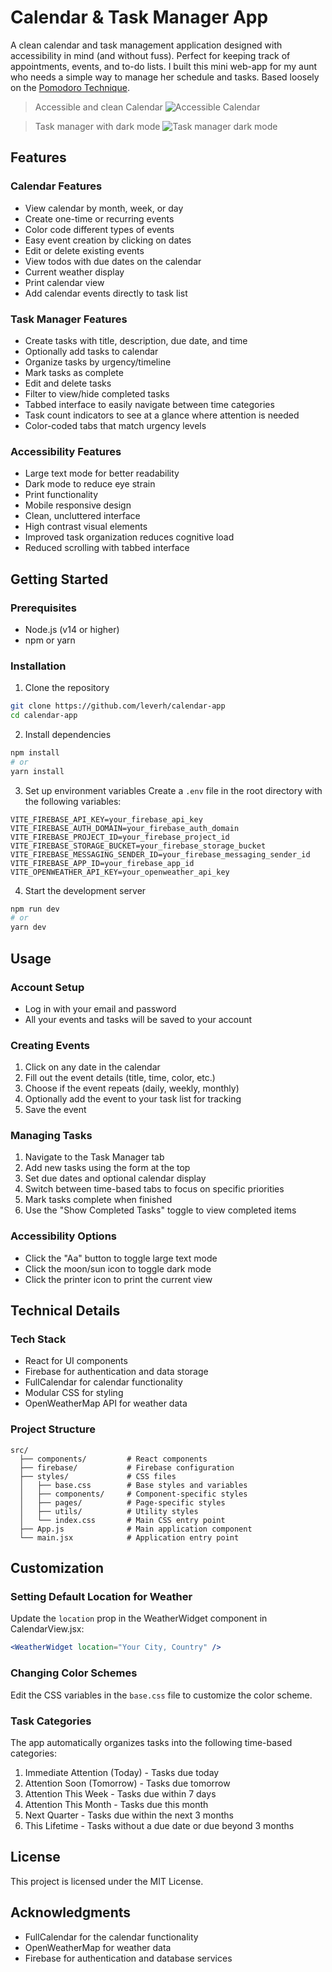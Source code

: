 # Calendar & Task Manager App

A clean calendar and task management application designed with accessibility in mind (and without fuss). Perfect for keeping track of appointments, events, and to-do lists. I built this mini web-app for my aunt who needs a simple way to manage her schedule and tasks. Based loosely on the [Pomodoro Technique](https://en.wikipedia.org/wiki/Pomodoro_Technique).

> Accessible and clean Calendar
![Accessible Calendar](./src/assets/calendar-accessible.png)

> Task manager with dark mode
![Task manager dark mode](./src/assets/task-manager-darkmode.png)


## Features

### Calendar Features
- View calendar by month, week, or day
- Create one-time or recurring events
- Color code different types of events
- Easy event creation by clicking on dates
- Edit or delete existing events
- View todos with due dates on the calendar
- Current weather display
- Print calendar view
- Add calendar events directly to task list

### Task Manager Features
- Create tasks with title, description, due date, and time
- Optionally add tasks to calendar
- Organize tasks by urgency/timeline
- Mark tasks as complete
- Edit and delete tasks
- Filter to view/hide completed tasks
- Tabbed interface to easily navigate between time categories
- Task count indicators to see at a glance where attention is needed
- Color-coded tabs that match urgency levels

### Accessibility Features
- Large text mode for better readability
- Dark mode to reduce eye strain
- Print functionality
- Mobile responsive design
- Clean, uncluttered interface
- High contrast visual elements
- Improved task organization reduces cognitive load
- Reduced scrolling with tabbed interface

## Getting Started

### Prerequisites
- Node.js (v14 or higher)
- npm or yarn

### Installation

1. Clone the repository
```bash
git clone https://github.com/leverh/calendar-app
cd calendar-app
```

2. Install dependencies
```bash
npm install
# or
yarn install
```

3. Set up environment variables
Create a `.env` file in the root directory with the following variables:
```
VITE_FIREBASE_API_KEY=your_firebase_api_key
VITE_FIREBASE_AUTH_DOMAIN=your_firebase_auth_domain
VITE_FIREBASE_PROJECT_ID=your_firebase_project_id
VITE_FIREBASE_STORAGE_BUCKET=your_firebase_storage_bucket
VITE_FIREBASE_MESSAGING_SENDER_ID=your_firebase_messaging_sender_id
VITE_FIREBASE_APP_ID=your_firebase_app_id
VITE_OPENWEATHER_API_KEY=your_openweather_api_key
```

4. Start the development server
```bash
npm run dev
# or
yarn dev
```

## Usage

### Account Setup
- Log in with your email and password
- All your events and tasks will be saved to your account

### Creating Events
1. Click on any date in the calendar
2. Fill out the event details (title, time, color, etc.)
3. Choose if the event repeats (daily, weekly, monthly)
4. Optionally add the event to your task list for tracking
5. Save the event

### Managing Tasks
1. Navigate to the Task Manager tab
2. Add new tasks using the form at the top
3. Set due dates and optional calendar display
4. Switch between time-based tabs to focus on specific priorities
5. Mark tasks complete when finished
6. Use the "Show Completed Tasks" toggle to view completed items

### Accessibility Options
- Click the "Aa" button to toggle large text mode
- Click the moon/sun icon to toggle dark mode
- Click the printer icon to print the current view

## Technical Details

### Tech Stack
- React for UI components
- Firebase for authentication and data storage
- FullCalendar for calendar functionality
- Modular CSS for styling
- OpenWeatherMap API for weather data

### Project Structure
```
src/
  ├── components/         # React components
  ├── firebase/           # Firebase configuration
  ├── styles/             # CSS files
  │   ├── base.css        # Base styles and variables
  │   ├── components/     # Component-specific styles
  │   ├── pages/          # Page-specific styles
  │   ├── utils/          # Utility styles
  │   └── index.css       # Main CSS entry point
  ├── App.js              # Main application component
  └── main.jsx            # Application entry point
```

## Customization

### Setting Default Location for Weather
Update the `location` prop in the WeatherWidget component in CalendarView.jsx:
```jsx
<WeatherWidget location="Your City, Country" />
```

### Changing Color Schemes
Edit the CSS variables in the `base.css` file to customize the color scheme.

### Task Categories
The app automatically organizes tasks into the following time-based categories:
1. Immediate Attention (Today) - Tasks due today
2. Attention Soon (Tomorrow) - Tasks due tomorrow
3. Attention This Week - Tasks due within 7 days
4. Attention This Month - Tasks due this month
5. Next Quarter - Tasks due within the next 3 months
6. This Lifetime - Tasks without a due date or due beyond 3 months

## License
This project is licensed under the MIT License.

## Acknowledgments
- FullCalendar for the calendar functionality
- OpenWeatherMap for weather data
- Firebase for authentication and database services
